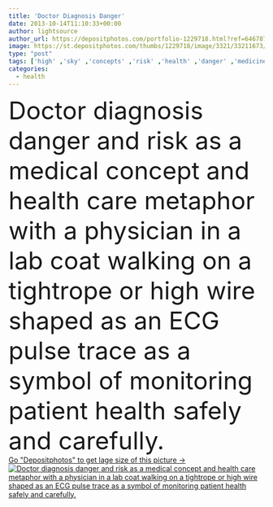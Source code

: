 ```yaml
---
title: 'Doctor Diagnosis Danger'
date: 2013-10-14T11:10:33+00:00
author: lightsource
author_url: https://depositphotos.com/portfolio-1229718.html?ref=64678756
image: https://st.depositphotos.com/thumbs/1229718/image/3321/33211673/api_thumb_450.jpg?forcejpeg=true
type: "post"
tags: ['high' ,'sky' ,'concepts' ,'risk' ,'health' ,'danger' ,'medicine' ,'medical' ,'care' ,'line' ,'coat' ,'concept' ,'doctor' ,'heart' ,'monitor' ,'data' ,'exam' ,'patient' ,'pulse' ,'professional' ,'therapy' ,'information' ,'metaphor' ,'lab' ,'science' ,'leader' ,'safety' ,'second' ,'leadership' ,'research' ,'lead' ,'analysis' ,'management' ,'insurance' ,'Advice' ,'challenge' ,'diagnosis' ,'Heartbeat' ,'physician' ,'scientist' ,'monitoring' ,'symptoms' ,'lifeline' ,'opinion' ,'Ecg' ,'medico' ,'tightrope' ,'en' ,'dangerouse' ,'medicina' ]
categories: 
  - health
---
```

<div aling="center">
            <font size="60"> Doctor diagnosis danger and risk as a medical concept and health care metaphor with a physician in a lab coat walking on a tightrope or high wire shaped as an ECG pulse trace as a symbol of monitoring patient health safely and carefully.</font>   
</div>
<div>
    <a href='https://depositphotos.com/33211673/stock-photo-doctor-diagnosis-danger.html?ref=64678756' target=_blank > Go "Depositphotos" to get lage size of this picture ->
        <img href='https://depositphotos.com/33211673/stock-photo-doctor-diagnosis-danger.html?ref=64678756' src='https://st.depositphotos.com/1229718/3321/i/950/depositphotos_33211673-stock-photo-doctor-diagnosis-danger.jpg?forcejpeg=true' alt='Doctor diagnosis danger and risk as a medical concept and health care metaphor with a physician in a lab coat walking on a tightrope or high wire shaped as an ECG pulse trace as a symbol of monitoring patient health safely and carefully.' >
    </a>
</div>
